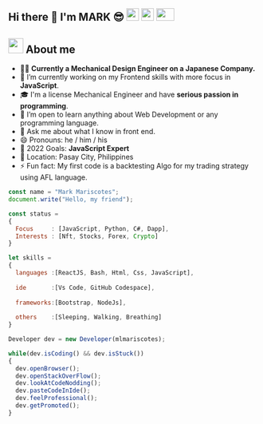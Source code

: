 <h2> Hi there 👋 I'm MARK 😎 <img src="https://media1.giphy.com/avatars/tontonfriends/oR1fkkiDPgSG.gif" width="25" height="25"/>
    <img src="https://i.pinimg.com/originals/1c/79/2a/1c792a600dccb2c99fce6cca441a0935.gif" width="25" height="25"/>
    <img src="https://pic.funnygifsbox.com/uploads/2019/11/funnygifsbox.com-2019-11-10-13-04-10-78.gif" width="36" height="25"/> 
 
 
 ## <img src="https://media.giphy.com/media/fTsZNbPQxJWtor2LXE/giphy.gif"  width="30">&nbsp;About me
- 👩‍💻  **Currently a Mechanical Design Engineer on a Japanese Company.**
- 🔭 I’m currently working on my Frontend skills with more focus in **JavaScript**.
- 🎓 I'm a license Mechanical Engineer and have **serious passion in programming**.
- 🌱 I’m open to learn anything about Web Development or any programming language.
- 💬 Ask me about what I know in front end.
- 😄 Pronouns: he / him / his
- 🥅 2022 Goals: **JavaScript Expert**
- 📍 Location: Pasay City, Philippines
- ⚡ Fun fact: My first code is a backtesting Algo for my trading strategy using AFL language. 

```javascript
const name = "Mark Mariscotes";
document.write("Hello, my friend");

const status = 
{ 
  Focus     : [JavaScript, Python, C#, Dapp],
  Interests : [Nft, Stocks, Forex, Crypto]
}

let skills = 
{
  languages :[ReactJS, Bash, Html, Css, JavaScript],
  
  ide       :[Vs Code, GitHub Codespace],
  
  frameworks:[Bootstrap, NodeJs],
    
  others    :[Sleeping, Walking, Breathing]     
}

Developer dev = new Developer(mlmariscotes);

while(dev.isCoding() && dev.isStuck())  
{
  dev.openBrowser();
  dev.openStackOverFlow();
  dev.lookAtCodeNodding();
  dev.pasteCodeInIde();
  dev.feelProfessional();
  dev.getPromoted();
}
```
